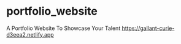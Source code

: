 # portfolio_website
A Portfolio Website To Showcase Your Talent
https://gallant-curie-d3eea2.netlify.app

